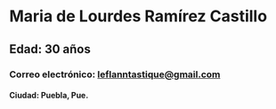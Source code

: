 # Maria de Lourdes Ramírez Castillo
## Edad: 30 años
### Correo electrónico: leflanntastique@gmail.com
#### Ciudad: Puebla, Pue.